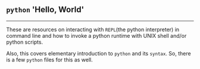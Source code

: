 ## `python` 'Hello, World'
---
These are resources on interacting with `REPL`(the python interpreter) in command line and how to invoke a python runtime with UNIX shell and/or python scripts.

Also, this covers elementary introduction to `python` and its `syntax`. So, there is a few `python` files for this as well.
